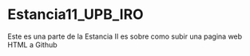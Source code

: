 # Estancia11_UPB_IRO
Este es una parte de la Estancia II es sobre como subir una pagina web HTML a Github
